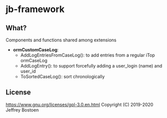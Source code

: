 # jb-framework

## What?
Components and functions shared among extensions

* **ormCustomCaseLog**:
  * AddLogEntriesFromCaseLog(): to add entries from a regular iTop ormCaseLog
  * AddLogEntry(): to support forcefully adding a user_login (name) and user_id
  * ToSortedCaseLog(): sort chronologically

## License
https://www.gnu.org/licenses/gpl-3.0.en.html
Copyright (C) 2019-2020 Jeffrey Bostoen

